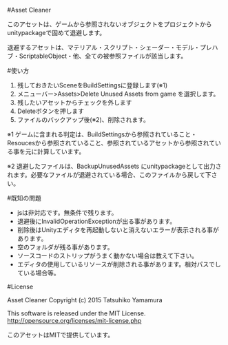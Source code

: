 #Asset Cleaner


このアセットは、ゲームから参照されないオブジェクトをプロジェクトからunitypackageで固めて退避します。

退避するアセットは、マテリアル・スクリプト・シェーダー・モデル・プレハブ・ScriptableObject・他、全ての被参照ファイルが該当します。

#使い方

1.  残しておきたいSceneをBuildSettingsに登録します(※1)
2.  メニューバー>Assets>Delete Unused Assets from game を選択します。
3.  残したいアセットからチェックを外します
4.  Deleteボタンを押します
5.  ファイルのバックアップ後(※2)、削除されます。

※1 ゲームに含まれる判定は、BuildSettingsから参照されていること・Resoucesから参照されていること、参照されているアセットから参照されている事を元に計算しています。

※2 退避したファイルは、BackupUnusedAssets にunitypackageとして出力されます。必要なファイルが退避されている場合、このファイルから戻して下さい。

#既知の問題

*  jsは非対応です。無条件で残ります。
*  退避後にInvalidOperationExceptionが出る事があります。
*  削除後はUnityエディタを再起動しないと消えないエラーが表示される事があります。
*  空のフォルダが残る事があります。
*  ソースコードのストリップがうまく動かない場合は教えて下さい。
*  エディタの使用しているリソースが削除される事があります。相対パスでしている場合等。

#License

Asset Cleaner
Copyright (c) 2015 Tatsuhiko Yamamura

This software is released under the MIT License.
http://opensource.org/licenses/mit-license.php

このアセットはMITで提供しています。